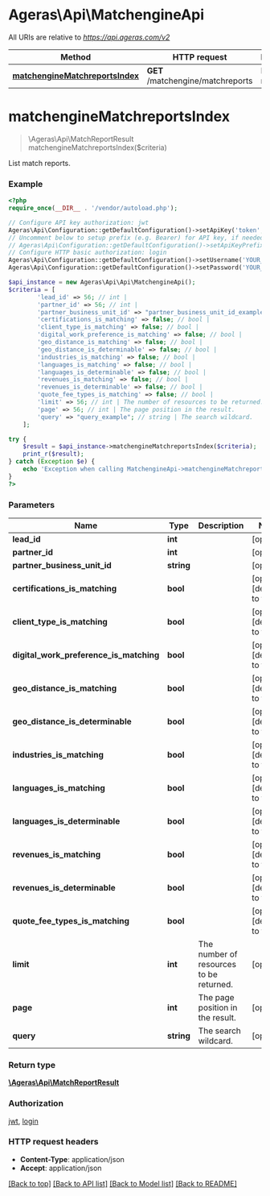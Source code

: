 # Ageras\Api\MatchengineApi

All URIs are relative to *https://api.ageras.com/v2*

Method | HTTP request | Description
------------- | ------------- | -------------
[**matchengineMatchreportsIndex**](MatchengineApi.md#matchengineMatchreportsIndex) | **GET** /matchengine/matchreports | List match reports.


# **matchengineMatchreportsIndex**
> \Ageras\Api\MatchReportResult matchengineMatchreportsIndex($criteria)

List match reports.

### Example
```php
<?php
require_once(__DIR__ . '/vendor/autoload.php');

// Configure API key authorization: jwt
Ageras\Api\Configuration::getDefaultConfiguration()->setApiKey('token', 'YOUR_API_KEY');
// Uncomment below to setup prefix (e.g. Bearer) for API key, if needed
// Ageras\Api\Configuration::getDefaultConfiguration()->setApiKeyPrefix('token', 'Bearer');
// Configure HTTP basic authorization: login
Ageras\Api\Configuration::getDefaultConfiguration()->setUsername('YOUR_USERNAME');
Ageras\Api\Configuration::getDefaultConfiguration()->setPassword('YOUR_PASSWORD');

$api_instance = new Ageras\Api\Api\MatchengineApi();
$criteria = [
        'lead_id' => 56; // int | 
        'partner_id' => 56; // int | 
        'partner_business_unit_id' => "partner_business_unit_id_example"; // string | 
        'certifications_is_matching' => false; // bool | 
        'client_type_is_matching' => false; // bool | 
        'digital_work_preference_is_matching' => false; // bool | 
        'geo_distance_is_matching' => false; // bool | 
        'geo_distance_is_determinable' => false; // bool | 
        'industries_is_matching' => false; // bool | 
        'languages_is_matching' => false; // bool | 
        'languages_is_determinable' => false; // bool | 
        'revenues_is_matching' => false; // bool | 
        'revenues_is_determinable' => false; // bool | 
        'quote_fee_types_is_matching' => false; // bool | 
        'limit' => 56; // int | The number of resources to be returned.
        'page' => 56; // int | The page position in the result.
        'query' => "query_example"; // string | The search wildcard.
    ];

try {
    $result = $api_instance->matchengineMatchreportsIndex($criteria);
    print_r($result);
} catch (Exception $e) {
    echo 'Exception when calling MatchengineApi->matchengineMatchreportsIndex: ', $e->getMessage(), PHP_EOL;
}
?>
```

### Parameters

Name | Type | Description  | Notes
------------- | ------------- | ------------- | -------------
 **lead_id** | **int**|  | [optional]
 **partner_id** | **int**|  | [optional]
 **partner_business_unit_id** | **string**|  | [optional]
 **certifications_is_matching** | **bool**|  | [optional] [default to false]
 **client_type_is_matching** | **bool**|  | [optional] [default to false]
 **digital_work_preference_is_matching** | **bool**|  | [optional] [default to false]
 **geo_distance_is_matching** | **bool**|  | [optional] [default to false]
 **geo_distance_is_determinable** | **bool**|  | [optional] [default to false]
 **industries_is_matching** | **bool**|  | [optional] [default to false]
 **languages_is_matching** | **bool**|  | [optional] [default to false]
 **languages_is_determinable** | **bool**|  | [optional] [default to false]
 **revenues_is_matching** | **bool**|  | [optional] [default to false]
 **revenues_is_determinable** | **bool**|  | [optional] [default to false]
 **quote_fee_types_is_matching** | **bool**|  | [optional] [default to false]
 **limit** | **int**| The number of resources to be returned. | [optional]
 **page** | **int**| The page position in the result. | [optional]
 **query** | **string**| The search wildcard. | [optional]

### Return type

[**\Ageras\Api\MatchReportResult**](../Model/MatchReportResult.md)

### Authorization

[jwt](../../README.md#jwt), [login](../../README.md#login)

### HTTP request headers

 - **Content-Type**: application/json
 - **Accept**: application/json

[[Back to top]](#) [[Back to API list]](../../README.md#documentation-for-api-endpoints) [[Back to Model list]](../../README.md#documentation-for-models) [[Back to README]](../../README.md)

